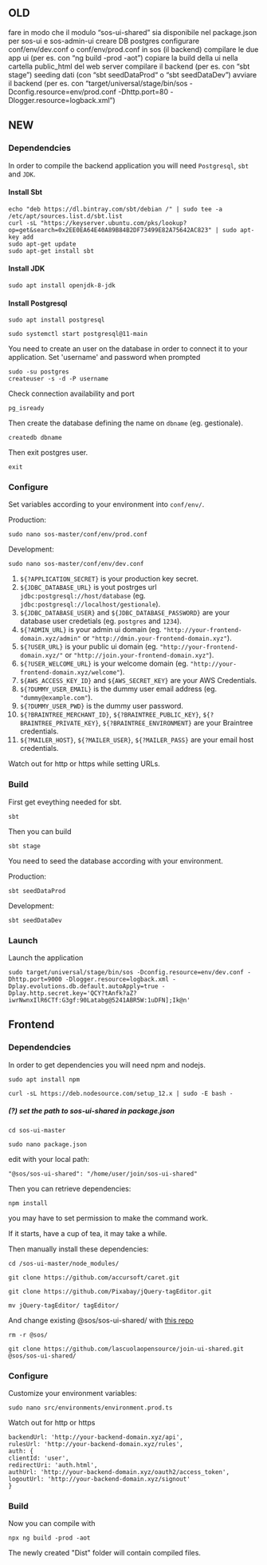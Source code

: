 ## OLD
fare in modo che il modulo “sos-ui-shared” sia disponibile nel package.json per sos-ui e sos-admin-ui
creare DB postgres
configurare conf/env/dev.conf o conf/env/prod.conf in sos (il backend)
compilare le due app ui (per es. con “ng build -prod -aot”)
copiare la build della ui nella cartella public_html del web server
compilare il backend (per es. con “sbt stage”)
seeding dati (con “sbt seedDataProd“ o “sbt seedDataDev”)
avviare il backend (per es. con “target/universal/stage/bin/sos -Dconfig.resource=env/prod.conf -Dhttp.port=80 -Dlogger.resource=logback.xml”)

## NEW

### Dependendcies

In order to compile the backend application you will need `Postgresql`, `sbt` and `JDK`.

#### Install Sbt

    echo "deb https://dl.bintray.com/sbt/debian /" | sudo tee -a /etc/apt/sources.list.d/sbt.list
    curl -sL "https://keyserver.ubuntu.com/pks/lookup?op=get&search=0x2EE0EA64E40A89B84B2DF73499E82A75642AC823" | sudo apt-key add
    sudo apt-get update
    sudo apt-get install sbt

####  Install JDK

`sudo apt install openjdk-8-jdk`

#### Install Postgresql

`sudo apt install postgresql`

`sudo systemctl start postgresql@11-main`

You need to create an user on the database in order to connect it to your application.
Set 'username' and password when prompted

    sudo -su postgres
    createuser -s -d -P username

Check connection availability and port

`pg_isready`

Then create the database defining the name on `dbname` (eg. gestionale).

`createdb dbname`

Then exit postgres user.

`exit`


### Configure

Set variables according to your environment into `conf/env/`.

Production:

`sudo nano sos-master/conf/env/prod.conf`

Development:

`sudo nano sos-master/conf/env/dev.conf`


1. `${?APPLICATION_SECRET}` is your production key secret.
2. `${JDBC_DATABASE_URL}` is yout postrges url `jdbc:postgresql://host/database` (eg. `jdbc:postgresql://localhost/gestionale`).
3. `${JDBC_DATABASE_USER}` and `${JDBC_DATABASE_PASSWORD}` are your database user credetials (eg. `postgres` and `1234`).
4. `${?ADMIN_URL}` is your admin ui domain (eg. `"http://your-frontend-domain.xyz/admin"` or `"http://dmin.your-frontend-domain.xyz"`).
5. `${?USER_URL}` is your public ui domain (eg. `"http://your-frontend-domain.xyz/"` or `"http://join.your-frontend-domain.xyz"`).
6. `${?USER_WELCOME_URL}` is your welcome domain (eg. `"http://your-frontend-domain.xyz/welcome"`).
7. `${AWS_ACCESS_KEY_ID}` and `${AWS_SECRET_KEY}` are your AWS Credentials.
8. `${?DUMMY_USER_EMAIL}` is the dummy user email address (eg. `"dummy@example.com"`).
9. `${?DUMMY_USER_PWD}` is the dummy user password.
10. `${?BRAINTREE_MERCHANT_ID}`, `${?BRAINTREE_PUBLIC_KEY}`, `${?BRAINTREE_PRIVATE_KEY}`, `${?BRAINTREE_ENVIRONMENT}` are your Braintree credentials.
11. `${?MAILER_HOST}`, `${?MAILER_USER}`, `${?MAILER_PASS}` are your email host credentials.


Watch out for http or https while setting URLs.

### Build

First get eveything needed for sbt.

`sbt`

Then you can build

`sbt stage`

You need to seed the database according with your environment.

Production:

`sbt seedDataProd`

Development:

`sbt seedDataDev`



### Launch

Launch the application

`sudo target/universal/stage/bin/sos -Dconfig.resource=env/dev.conf -Dhttp.port=9000 -Dlogger.resource=logback.xml -Dplay.evolutions.db.default.autoApply=true -Dplay.http.secret.key='QCY?tAnfk?aZ?iwrNwnxIlR6CTf:G3gf:90Latabg@5241ABR5W:1uDFN];Ik@n'`


## Frontend

### Dependendcies
In order to get dependencies you will need npm and nodejs.

`sudo apt install npm`

`curl -sL https://deb.nodesource.com/setup_12.x | sudo -E bash -`

##### (?) set the path to sos-ui-shared in package.json

`cd sos-ui-master`

`sudo nano package.json`

edit with your local path:

 `"@sos/sos-ui-shared": "/home/user/join/sos-ui-shared"`

Then you can retrieve dependencies:

`npm install`

you may have to set permission to make the command work.

If it starts, have a cup of tea, it may take a while.

Then manually install these dependencies:

  `cd /sos-ui-master/node_modules/`
 
  `git clone https://github.com/accursoft/caret.git`
  
  `git clone https://github.com/Pixabay/jQuery-tagEditor.git`
  
  `mv jQuery-tagEditor/ tagEditor/`
  
  And change existing @sos/sos-ui-shared/ with [this repo](https://github.com/lascuolaopensource/join-ui-shared)
  
  `rm -r @sos/`
  
  `git clone https://github.com/lascuolaopensource/join-ui-shared.git @sos/sos-ui-shared/`


### Configure

Customize your environment variables:

`sudo nano src/environments/environment.prod.ts `

Watch out for http or https


    backendUrl: 'http://your-backend-domain.xyz/api',
    rulesUrl: 'http://your-backend-domain.xyz/rules',
    auth: {
    clientId: 'user',
    redirectUri: 'auth.html',
    authUrl: 'http://your-backend-domain.xyz/oauth2/access_token',
    logoutUrl: 'http://your-backend-domain.xyz/signout'
    }

### Build

Now you can compile with

`npx ng build -prod -aot`

The newly created "Dist" folder will contain compiled files.